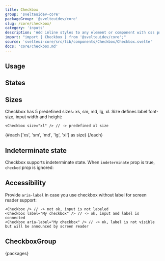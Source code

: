 ```yaml
---
title: Checkbox
group: 'svelteuidev-core'
packageGroup: '@svelteuidev/core'
slug: /core/checkbox/
category: 'inputs'
description: 'Add inline styles to any element or component with css prop'
import: "import { Checkbox } from '@svelteuidev/core';"
source: 'svelteui-core/src/lib/components/Checkbox/Checkbox.svelte'
docs: 'core/checkbox.md'
---
```


<script>
    import { Checkbox, CheckboxGroup, Text, Title } from '@svelteuidev/core';
    import { Heading, Preview } from 'components';

    const items = [
		{
			value: "@svelteuidev/core",
			label: "@svelteuidev/core"
		},
		{
			value: "@svelteuidev/actions",
			label: "@svelteuidev/actions"
		},
		{
			value: "@svelteuidev/utilities",
			label: "@svelteuidev/utilities"
		},
		{
			value: "@svelteuidev/motion",
			label: "@svelteuidev/motion"
		},
		{
			value: "@svelteuidev/prism",
			label: "@svelteuidev/prism"
		}
	];
    let packages = ["@svelteuidev/core", "@svelteuidev/actions"];

    const checkbox = `
    <script>
        import { Checkbox, CheckboxGroup } from '@svelteuidev/core'
    <\/script>
    `
</script>

<Heading />

## Usage

<Preview cols={1}>
    <Checkbox label="I agree to sell my privacy"/>
    <Checkbox
      label="I agree to sell my privacy"
      color="red"
      radius="xl"
      size="xl"
    />
    <Checkbox
      label="I agree to sell my privacy"
      color="violet"
      radius="xs"
      size="md"
      disabled
    />
</Preview>

## States

<Preview cols={1}>
    <Checkbox checked={false} label="Default checkbox" />
    <Checkbox checked={false} indeterminate label="Indeterminate checkbox" />
    <Checkbox checked label="Checked checkbox" />
    <Checkbox disabled label="Disabled checkbox" />
    <Checkbox disabled checked label="Disabled checked checkbox" />
    <Checkbox disabled indeterminate label="Disabled indeterminate checkbox" />
</Preview>

## Sizes

Checkbox has 5 predefined sizes: xs, sm, md, lg, xl. Size defines label font-size, input width and height:

```svelte
<Checkbox size="xl" /> // -> predefined xl size
```

<Preview cols={1}>
{#each ['xs', 'sm', 'md', 'lg', 'xl'] as size}
    <Checkbox size={size} label={`${size} checkbox`}/>
{/each}
</Preview>

## Indeterminate state

Checkbox supports indeterminate state. When `indeterminate` prop is true,
`checked` prop is ignored:

<Preview cols={1}>
    <Checkbox checked={false} indeterminate label="Indeterminate checkbox" />
    <Checkbox checked={true} indeterminate label="Indeterminate checkbox" />
</Preview>


## Accessibility

Provide `aria-label` in case you use checkbox without label for screen reader support:

```svelte
<Checkbox /> // -> not ok, input is not labeled
<Checkbox label="My checkbox" /> // -> ok, input and label is connected
<Checkbox aria-label="My checkbox" /> // -> ok, label is not visible but will be announced by screen reader
```

## CheckboxGroup

<Preview cols={1}>
    <CheckboxGroup
	 	items={items} 
	 	bind:value={packages} 
	 	label={"Choose your packages"} 
	 />
     <Title align='center'>Packages</Title>
     <Text align='center'>{packages}</Text>
</Preview>